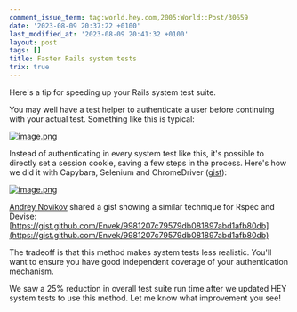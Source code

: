 ```yaml
---
comment_issue_term: tag:world.hey.com,2005:World::Post/30659
date: '2023-08-09 20:37:22 +0100'
last_modified_at: '2023-08-09 20:41:32 +0100'
layout: post
tags: []
title: Faster Rails system tests
trix: true
---
```


Here's a tip for speeding up your Rails system test suite.

You may well have a test helper to authenticate a user before continuing with your actual test. Something like this is typical:

[![image.png](https://world.hey.com/lewis/f01df53b/representations/eyJfcmFpbHMiOnsibWVzc2FnZSI6IkJBaHNLd2ZrWWFsTyIsImV4cCI6bnVsbCwicHVyIjoiYmxvYl9pZCJ9fQ==--ea5a8bccfcb0ddcb74d661a94b5d1eea7de43ab2/eyJfcmFpbHMiOnsibWVzc2FnZSI6IkJBaDdDam9MWm05eWJXRjBTU0lJY0c1bkJqb0dSVlE2RkhKbGMybDZaVjkwYjE5c2FXMXBkRnNIYVFLQUIya0NBQVU2REhGMVlXeHBkSGxwU3pvTGJHOWhaR1Z5ZXdZNkNYQmhaMlV3T2cxamIyRnNaWE5qWlZRPSIsImV4cCI6bnVsbCwicHVyIjoidmFyaWF0aW9uIn19--946116ea0c454412635aa7309bd9472bf633014c/image.png)](https://world.hey.com/lewis/f01df53b/blobs/eyJfcmFpbHMiOnsibWVzc2FnZSI6IkJBaHNLd2ZrWWFsTyIsImV4cCI6bnVsbCwicHVyIjoiYmxvYl9pZCJ9fQ==--ea5a8bccfcb0ddcb74d661a94b5d1eea7de43ab2/image.png?disposition=attachment "Download image.png")

Instead of authenticating in every system test like this, it's possible to directly set a session cookie, saving a few steps in the process. Here's how we did it with Capybara, Selenium and ChromeDriver ([gist](https://gist.github.com/lewispb/8e5d1d5a940f914d0fda16f41f2e3154)):

[![image.png](https://world.hey.com/lewis/f01df53b/representations/eyJfcmFpbHMiOnsibWVzc2FnZSI6IkJBaHNLd2NjYmFsTyIsImV4cCI6bnVsbCwicHVyIjoiYmxvYl9pZCJ9fQ==--9da05fcceb8e28ae64a63c380ee8650de06d2c93/eyJfcmFpbHMiOnsibWVzc2FnZSI6IkJBaDdDam9MWm05eWJXRjBTU0lJY0c1bkJqb0dSVlE2RkhKbGMybDZaVjkwYjE5c2FXMXBkRnNIYVFLQUIya0NBQVU2REhGMVlXeHBkSGxwU3pvTGJHOWhaR1Z5ZXdZNkNYQmhaMlV3T2cxamIyRnNaWE5qWlZRPSIsImV4cCI6bnVsbCwicHVyIjoidmFyaWF0aW9uIn19--946116ea0c454412635aa7309bd9472bf633014c/image.png)](https://world.hey.com/lewis/f01df53b/blobs/eyJfcmFpbHMiOnsibWVzc2FnZSI6IkJBaHNLd2NjYmFsTyIsImV4cCI6bnVsbCwicHVyIjoiYmxvYl9pZCJ9fQ==--9da05fcceb8e28ae64a63c380ee8650de06d2c93/image.png?disposition=attachment "Download image.png")

[Andrey Novikov](https://github.com/Envek) shared a gist showing a similar technique for Rspec and Devise: [https://gist.github.com/Envek/9981207c79579db081897abd1afb80db](https://gist.github.com/Envek/9981207c79579db081897abd1afb80db)

The tradeoff is that this method makes system tests less realistic. You'll want to ensure you have good independent coverage of your authentication mechanism.

We saw a 25% reduction in overall test suite run time after we updated HEY system tests to use this method. Let me know what improvement you see!
